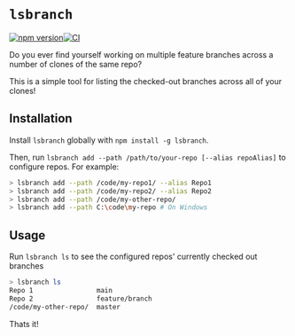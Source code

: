 # `lsbranch`

[![npm version](https://badge.fury.io/js/lsbranch.svg)](https://badge.fury.io/js/lsbranch)[![CI](https://github.com/iclanton/lsbranch/actions/workflows/ci.yml/badge.svg)](https://github.com/iclanton/lsbranch/actions/workflows/ci.yml)

Do you ever find yourself working on multiple feature branches across a number of clones of the same repo?

This is a simple tool for listing the checked-out branches across all of your clones!

## Installation

Install `lsbranch` globally with `npm install -g lsbranch`.

Then, run `lsbranch add --path /path/to/your-repo [--alias repoAlias]` to configure repos. For example:

```BASH
> lsbranch add --path /code/my-repo1/ --alias Repo1
> lsbranch add --path /code/my-repo2/ --alias Repo2
> lsbranch add --path /code/my-other-repo/
> lsbranch add --path C:\code\my-repo # On Windows
```

## Usage

Run `lsbranch ls` to see the configured repos' currently checked out branches

```BASH
> lsbranch ls
Repo 1                main
Repo 2                feature/branch
/code/my-other-repo/  master
```

Thats it!
